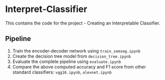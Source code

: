 # Interpret-Classifier

This contains the code for the project - Creating an Interpretable Classifier.

## Pipeline

1. Train the encoder-decoder network using `train_semseg.ipynb`
2. Create the decision tree model from `decision_tree.ipynb`
3. Evaluate the complete pipeline using `evaluate.ipynb`
4. Compare the above computed accuracy and F1 score from other standard classifiers: `vgg16.ipynb`, `alexnet.ipynb`
